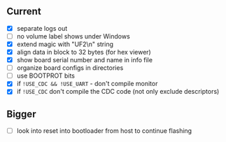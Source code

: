 ## Current
* [x] separate logs out
* [ ] no volume label shows under Windows
* [x] extend magic with "UF2\n" string
* [x] align data in block to 32 bytes (for hex viewer)
* [x] show board serial number and name in info file
* [ ] organize board configs in directories
* [ ] use BOOTPROT bits
* [x] if `!USE_CDC && !USE_UART` - don't compile monitor
* [x] if `!USE_CDC` don't compile the CDC code (not only exclude descriptors)

## Bigger
* [ ] look into reset into bootloader from host to continue flashing
